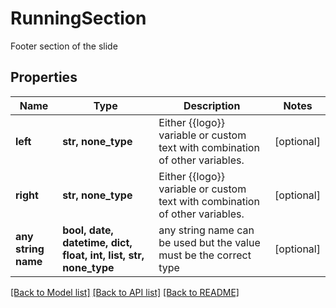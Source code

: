 # RunningSection

Footer section of the slide

## Properties
Name | Type | Description | Notes
------------ | ------------- | ------------- | -------------
**left** | **str, none_type** | Either {{logo}} variable or custom text with combination of other variables. | [optional] 
**right** | **str, none_type** | Either {{logo}} variable or custom text with combination of other variables. | [optional] 
**any string name** | **bool, date, datetime, dict, float, int, list, str, none_type** | any string name can be used but the value must be the correct type | [optional]

[[Back to Model list]](../README.md#documentation-for-models) [[Back to API list]](../README.md#documentation-for-api-endpoints) [[Back to README]](../README.md)


